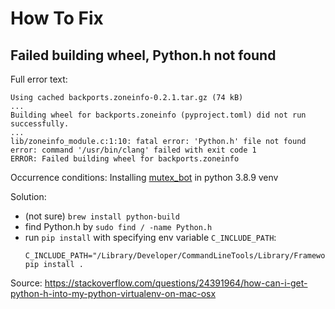 # How To Fix

## Failed building wheel, Python.h not found


Full error text:

```
Using cached backports.zoneinfo-0.2.1.tar.gz (74 kB)
...
Building wheel for backports.zoneinfo (pyproject.toml) did not run successfully.
...
lib/zoneinfo_module.c:1:10: fatal error: 'Python.h' file not found
error: command '/usr/bin/clang' failed with exit code 1
ERROR: Failed building wheel for backports.zoneinfo
```

Occurrence conditions: Installing [mutex_bot](https://github.com/atronah/mutex_bot/commit/8a84a884abab97a16389ef45b1a18c5b583d87a8) in python 3.8.9 venv


Solution:

- (not sure) `brew install python-build`
- find Python.h by `sudo find / -name Python.h`
- run `pip install` with specifying env variable `C_INCLUDE_PATH`:
    ```
    C_INCLUDE_PATH="/Library/Developer/CommandLineTools/Library/Frameworks/Python3.framework/Versions/3.8/Headers/" pip install .
    ```

Source: https://stackoverflow.com/questions/24391964/how-can-i-get-python-h-into-my-python-virtualenv-on-mac-osx
